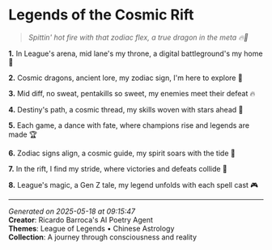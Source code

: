 # Legends of the Cosmic Rift

> *Spittin' hot fire with that zodiac flex, a true dragon in the meta 🔥🐉*

**1.** In League's arena, mid lane's my throne, a digital battleground's my home 🌌


**2.** Cosmic dragons, ancient lore, my zodiac sign, I'm here to explore 🐉


**3.** Mid diff, no sweat, pentakills so sweet, my enemies meet their defeat 🔥


**4.** Destiny's path, a cosmic thread, my skills woven with stars ahead 🌠


**5.** Each game, a dance with fate, where champions rise and legends are made 🏆


**6.** Zodiac signs align, a cosmic guide, my spirit soars with the tide 🌊


**7.** In the rift, I find my stride, where victories and defeats collide 🏹


**8.** League's magic, a Gen Z tale, my legend unfolds with each spell cast 🎮



---

*Generated on 2025-05-18 at 09:15:47*  
**Creator**: Ricardo Barroca's AI Poetry Agent  
**Themes**: League of Legends • Chinese Astrology  
**Collection**: A journey through consciousness and reality